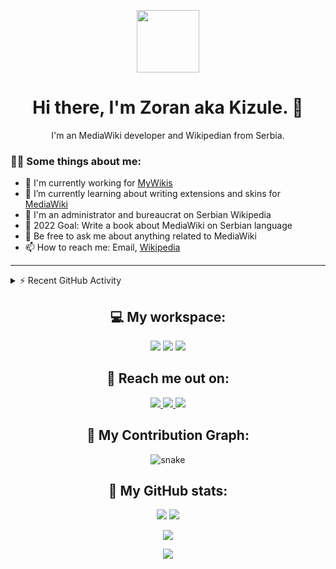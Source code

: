 <p align="center"><img src="https://media.giphy.com/media/M9gbBd9nbDrOTu1Mqx/giphy.gif" width="100"/></p>

<h1 align="center">Hi there, I'm Zoran aka Kizule. 👋</h1>

<p align="center">I'm an MediaWiki developer and Wikipedian from Serbia.</p>

### 👨‍💻 Some things about me:

* 💼 I'm currently working for [MyWikis](https://mywikis.com)
* 🌱 I’m currently learning about writing extensions and skins for [MediaWiki](https://mediawiki.org)
* 🧩 I'm an administrator and bureaucrat on Serbian Wikipedia
* 🥅 2022 Goal: Write a book about MediaWiki on Serbian language
* 💬 Be free to ask me about anything related to MediaWiki
* 📫 How to reach me: Email, [Wikipedia](https://en.wikipedia.org/wiki/User_talk:Kizule)

---
<details>
  <summary>⚡ Recent GitHub Activity</summary>

<!--RECENT_ACTIVITY:start-->
1. 💪 Opened PR [#25](https://github.com/OpenDevEd/zotzen-web/pull/25) in [OpenDevEd/zotzen-web](https://github.com/OpenDevEd/zotzen-web)
2. 👍 Approved [#8219](https://github.com/darkreader/darkreader/pull/8219#pullrequestreview-887952566) in [darkreader/darkreader](https://github.com/darkreader/darkreader)
3. 💪 Opened PR [#8234](https://github.com/darkreader/darkreader/pull/8234) in [darkreader/darkreader](https://github.com/darkreader/darkreader)
4. ❌ Closed PR [#7](https://github.com/OpenDevEd/zotero-lib/pull/7) in [OpenDevEd/zotero-lib](https://github.com/OpenDevEd/zotero-lib)
5. 💪 Opened PR [#1](https://github.com/OpenDevEd/zotzen-lib/pull/1) in [OpenDevEd/zotzen-lib](https://github.com/OpenDevEd/zotzen-lib)
<!--RECENT_ACTIVITY:end-->
<!--RECENT_ACTIVITY:last_update-->
Last Updated: Friday, March 4th, 2022, 6:21:54 AM
<!--RECENT_ACTIVITY:last_update_end-->

</details>

<h2 align="center">💻 My workspace:</h2>

<p align="center">
  <img src="https://img.shields.io/badge/windows-%230078D6.svg?&style=for-the-badge&logo=windows&logoColor=white" />
  <img src="https://img.shields.io/badge/amd-ryzen%20%205%203500u-%230071C5.svg?&style=for-the-badge&logo=amd&logoColor=white" />
  <img src="https://img.shields.io/badge/RAM-8GB-%230071C5.svg?&style=for-the-badge&logoColor=white" />
</p>

<h2 align="center">📲 Reach me out on:</h2>

<p align="center">
  <a href="mailto:zorandori4444@gmail.com">
      <img src="https://img.shields.io/badge/Gmail-D14836?style=for-the-badge&logo=gmail&logoColor=white" />
  </a>
  <a href="https://www.linkedin.com/in/zoran-dori-85707a216/">
    <img src="https://img.shields.io/badge/linkedin-%230077B5.svg?&style=for-the-badge&logo=linkedin&logoColor=white" />
  </a>
  <a href="https://instagram.com/iamkizule">
    <img src="https://img.shields.io/badge/instagram-%23E4405F.svg?&style=for-the-badge&logo=instagram&logoColor=white" />        
  </a>
</p>

<h2 align="center">🐍 My Contribution Graph:</h2>

<p align="center">
  <img src="https://raw.githubusercontent.com/kizule/kizule/output/github-contribution-grid-snake.svg" alt="snake">
</p>

<h2 align="center"> 🐾 My GitHub stats:</h2>

<p align="center">
  <img src="https://github-readme-stats.vercel.app/api?username=kizule&show_icons=true&theme=radical&line_height=27">
  <img src="https://github-readme-stats.vercel.app/api/top-langs/?username=kizule&theme=radical">
</p>

<p align="center">
 <img src="https://github-readme-streak-stats.herokuapp.com/?user=kizule&show_icons=true&locale=en&layout=compact&theme=radical&line_height=0" />
</p> 

<p align="center">
 <img src="https://activity-graph.herokuapp.com/graph?username=kizule&theme=redical">
</p>
